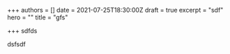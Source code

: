 +++
authors = []
date = 2021-07-25T18:30:00Z
draft = true
excerpt = "sdf"
hero = ""
title = "gfs"

+++
sdfds

dsfsdf